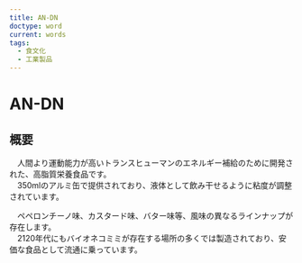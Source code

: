 ```yaml
---
title: AN-DN
doctype: word
current: words
tags:
  - 食文化
  - 工業製品
---
```

# AN-DN

## 概要

　人間より運動能力が高いトランスヒューマンのエネルギー補給のために開発された、高脂質栄養食品です。  
　350mlのアルミ缶で提供されており、液体として飲み干せるように粘度が調整されています。

　ペペロンチーノ味、カスタード味、バター味等、風味の異なるラインナップが存在します。  
　2120年代にもバイオネコミミが存在する場所の多くでは製造されており、安価な食品として流通に乗っています。